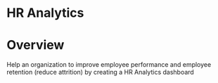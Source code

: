 # HR Analytics

# Overview 

Help an organization to improve employee performance and employee retention (reduce attrition) by creating a HR Analytics dashboard
